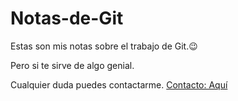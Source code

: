 # Notas-de-Git
Estas son mis notas sobre el trabajo de Git.:wink:

Pero si te sirve de algo genial.

Cualquier duda puedes contactarme.
[Contacto: Aquí](https://moneytoday.es/contacto/)
